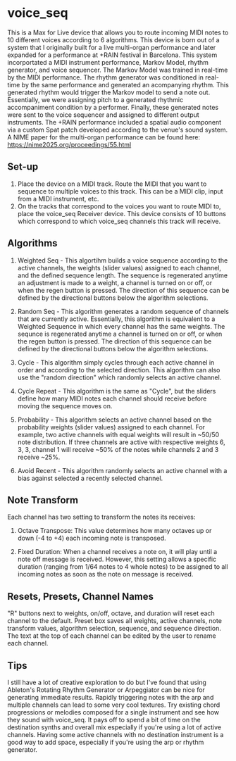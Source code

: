 # voice_seq

This is a Max for Live device that allows you to route incoming MIDI notes to 10 different voices according to 6 algorithms. This device is born out of a system that I originally built for a live multi-organ performance and later expanded for a performance at +RAIN festival in Barcelona. This system incorportated a MIDI instrument performance, Markov Model, rhythm generator, and voice sequencer. The Markov Model was trained in real-time by the MIDI performance. The rhythm generator was conditioned in real-time by the same performance and generated an acompanying rhythm. This generated rhythm would trigger the Markov model to send a note out. Essentially, we were assigning pitch to a generated rhythmic accompaniment condition by a performer. Finally, these generated notes were sent to the voice sequencer and assigned to different output instruments. The +RAIN performance included a spatial audio component via a custom Spat patch developed according to the venue's sound system. A NIME paper for the multi-organ performance can be found here: https://nime2025.org/proceedings/55.html

## Set-up

1. Place the device on a MIDI track. Route the MIDI that you want to sequence to multiple voices to this track. This can be a MIDI clip, input from a MIDI instrument, etc.
2. On the tracks that correspond to the voices you want to route MIDI to, place the voice_seq Receiver device. This device consists of 10 buttons which correspond to which voice_seq channels this track will receive.

## Algorithms
1. Weighted Seq - This algortihm builds a voice sequence according to the active channels, the weights (slider values) assigned to each channel, and the defined sequence length. The sequence is regenerated anytime an adjustment is made to a weight, a channel is turned on or off, or when the regen button is pressed. The direction of this sequence can be defined by the directional buttons below the algorithm selections.

2. Random Seq - This algorithm generates a random sequence of channels that are currently active. Essentially, this algorithm is equivalent to a Weighted Sequence in which every channel has the same weights. The sequnce is regenerated anytime a channel is turned on or off, or when the regen button is pressed. The direction of this sequence can be defined by the directional buttons below the algorithm selections.

3. Cycle - This algorithm simply cycles through each active channel in order and according to the selected direction. This algorithm can also use the "random direction" which randomly selects an active channel.

4. Cycle Repeat - This algorithm is the same as "Cycle", but the sliders define how many MIDI notes each channel should receive before moving the sequence moves on.

5. Probability - This algorithm selects an active channel based on the probability weights (slider values) assigned to each channel. For example, two active channels with equal weights will result in ~50/50 note distribution. If three channels are active with respective weights 6, 3, 3, channel 1 will receive ~50% of the notes while channels 2 and 3 receive ~25%.

6. Avoid Recent - This algorithm randomly selects an active channel with a bias against selected a recently selected channel.

## Note Transform
Each channel has two setting to transform the notes its receives:

1. Octave Transpose: This value determines how many octaves up or down (-4 to +4) each incoming note is transposed.
   
2. Fixed Duration: When a channel receives a note on, it will play until a note off message is received. However, this setting allows a specific duration (ranging from 1/64 notes to 4 whole notes) to be assigned to all incoming notes as soon as the note on message is received.

## Resets, Presets, Channel Names

"R" buttons next to weights, on/off, octave, and duration will reset each channel to the default. Preset box saves all weights, active channels, note transform values, algorithm selection, sequence, and sequence direction. The text at the top of each channel can be edited by the user to rename each channel.

## Tips

I still have a lot of creative exploration to do but I've found that using Ableton's Rotating Rhythm Generator or Arpeggiator can be nice for generating immediate results. Rapidly triggering notes with the arp and multiple channels can lead to some very cool textures. Try existing chord progressions or melodies composed for a single instrument and see how they sound with voice_seq. It pays off to spend a bit of time on the destination synths and overall mix especially if you're using a lot of active channels. Having some active channels with no destination instrument is a good way to add space, especially if you're using the arp or rhythm generator.

